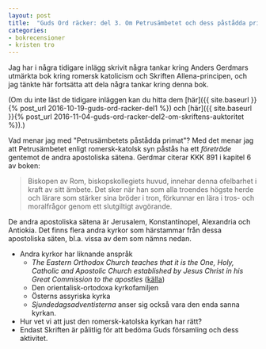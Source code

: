 ```yaml
---
layout: post
title:  "Guds Ord räcker: del 3. Om Petrusämbetet och dess påstådda primat"
categories:
- bokrecensioner
- kristen tro
---
```


Jag har i några tidigare inlägg skrivit några tankar kring Anders Gerdmars utmärkta bok kring romersk katolicism och Skriften Allena-principen, och jag tänkte här fortsätta att dela några tankar kring denna bok.

(Om du inte läst de tidigare inläggen kan du hitta dem [här]({{ site.baseurl }}{% post_url 2016-10-19-guds-ord-racker-del1 %}) och [här]({{ site.baseurl }}{% post_url 2016-11-04-guds-ord-racker-del2-om-skriftens-auktoritet %}).)

Vad menar jag med "Petrusämbetets påstådda primat"? Med det menar jag att Petrusämbetet enligt romersk-katolsk syn påstås ha ett _företräde_ gentemot de andra apostoliska sätena. Gerdmar citerar KKK 891 i kapitel 6 av boken:

> Biskopen av Rom, biskopskollegiets huvud, innehar denna ofelbarhet i kraft av sitt ämbete. Det sker när han som alla troendes högste herde och lärare som stärker sina bröder i tron, förkunnar en lära i tros- och moralfrågor genom ett slutgiltigt avgörande.

De andra apostoliska sätena är Jerusalem, Konstantinopel, Alexandria och Antiokia. Det finns flera andra kyrkor som härstammar från dessa apostoliska säten, bl.a. vissa av dem som nämns nedan.

- Andra kyrkor har liknande anspråk
  - _The Eastern Orthodox Church teaches that it is the One, Holy, Catholic and Apostolic Church established by Jesus Christ in his Great Commission to the apostles_ ([källa](https://en.wikipedia.org/wiki/Eastern_Orthodox_Church))
  - Den orientalisk-ortodoxa kyrkofamiljen
  - Österns assyriska kyrka
  - _Sjundedagsadventisterna_ anser sig också vara den enda sanna kyrkan.
- Hur vet vi att just den romersk-katolska kyrkan har rätt?
- Endast Skriften är pålitlig för att bedöma Guds församling och dess aktivitet.
